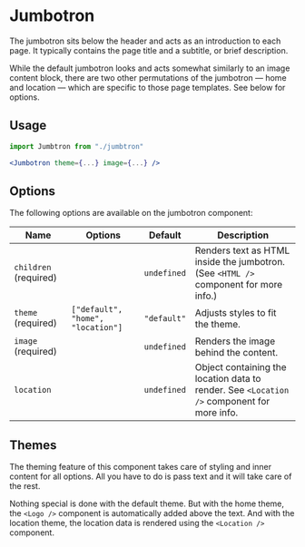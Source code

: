# Jumbotron

The jumbotron sits below the header and acts as an introduction to each page. It
typically contains the page title and a subtitle, or brief description.

While the default jumbotron looks and acts somewhat similarly to an image
content block, there are two other permutations of the jumbotron — home and
location — which are specific to those page templates. See below for options.

## Usage

```jsx
import Jumbtron from "./jumbtron"

<Jumbotron theme={...} image={...} />
```

## Options

The following options are available on the jumbotron component:

| Name                  | Options                           | Default     | Description                                                                                |
| --------------------- | --------------------------------- | ----------- | ------------------------------------------------------------------------------------------ |
| `children` (required) |                                   | `undefined` | Renders text as HTML inside the jumbotron. (See `<HTML />` component for more info.)       |
| `theme` (required)    | `["default", "home", "location"]` | `"default"` | Adjusts styles to fit the theme.                                                           |
| `image` (required)    |                                   | `undefined` | Renders the image behind the content.                                                      |
| `location`            |                                   | `undefined` | Object containing the location data to render. See `<Location />` component for more info. |

## Themes

The theming feature of this component takes care of styling and inner content
for all options. All you have to do is pass text and it will take care of the
rest.

Nothing special is done with the default theme. But with the home theme, the
`<Logo />` component is automatically added above the text. And with the
location theme, the location data is rendered using the `<Location />`
component.
